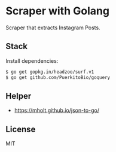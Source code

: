 # Scraper with Golang

Scraper that extracts Instagram Posts.

## Stack

Install dependencies:

```sh
$ go get gopkg.in/headzoo/surf.v1
$ go get github.com/PuerkitoBio/goquery
```

## Helper

- https://mholt.github.io/json-to-go/

## License

MIT

